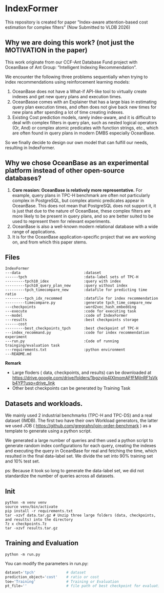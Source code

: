 # IndexFormer
This repository is created for paper "Index-aware attention-based cost estimation for complex filters" (Now Submitted to VLDB 2026)

## Why we are doing this work? \(not just the MOTIVATION in the paper\)

This work originate from our CCF-Ant Database Fund project with OceanBase of Ant Group: “Intelligent Indexing Recommendation”. 

We encounter the following three problems sequentially when trying to index recommendations using reinforcement learning models:
1. OceanBase does not have a What-if API-like tool to virtually create indexes and get new query plans and execution times.
2. OceanBasse comes with an Explainer that has a large bias in estimating query plan execution times, and often does not give back new times for new plans after spending a lot of time creating indexes.
3. Existing Cost prediction models, rarely index-aware, and it is difficult to deal with complex filters in query plan, such as nested logical operators (Or, And) or complex atomic predicates with function strings, etc., which are often found in query plans in modern DMBS especially OceanBase.

So we finally decide to design our own model that can fulfill our needs, resulting in IndexFormer.

## Why we chose OceanBase as an experimental platform instead of other open-source databases?

1. **Core reasion: OceanBase is relatively more representative.** For example, query plans in TPC-H benchmark are often not particularly complex in PostgreSQL, but complex atomic predicates appear in OceanBase. This does not mean that PostgreSQL does not support it, it is just that due to the nature of OceanBase, these complex filters are more likely to be present in query plans, and so are better suited to be used to represent them for relevant experiments.
2. OceanBase is also a well-known modern relational database with a wide range of applications.
3. It is for the OceanBase application-specific project that we are working on, and from which this paper stems.

## Files
```
IndexFormer
---data                             :dataset
------tpch                          :data-label sets of TPC-H
---------tpch10_idex                :query with index 
---------tpch10_query_plan_new      :query without index
---------tpch_timecompare_new       :datafile for predicting time ratio
---------tpch_idx_recommed          :datafile for index recommendation
---------timecompare.py             :generate tpch_time_compare_new
---checkpoints                      :word2vec_hash_embedding
---execute                          :code for executing task
---model                            :code of IndexFormer
---results                          :best checkpoints storage
------cost
---------best_checkpoints_tpch      :best checkpoint of TPC-H
---index_recommand.py               :code for index recommendation experiment
---run.py                           :Code of running trainging/evaluation task
---requirements.txt                 :python environment
---README.md                        
```

**Remark**
- Large floders \( data, checkpoints, and results\) can be downloaded at https://drive.google.com/drive/folders/1bgzyijp4IXImomAFfFMjlnRF1sVkb4YP?usp=drive_link
- Other best checkpoints can be generated by Training Task


## Datasets and workloads.
We mainly used 2 industrial benchmarks (TPC-H and TPC-DS) and a real dataset (IMDB).
The first two have their own Workload generators, the latter we used JOB \( https://github.com/gregrahn/join-order-benchmark \) as a template to generate using a python script.

We generated a large number of queries and then used a python script to generate random index configurations for each query, creating the indexes and executing the query in OceanBase for real and fetching the time, which resulted in the final data-label set. We divide the set into 90% training set and 10% test set.

ps: Because it took so long to generate the data-label set, we did not standardize the number of queries across all datasets.

## Init
```shell
python -m venv venv
source venv/bin/activate
pip install -r requirements.txt
tar -xzvf data.tar.gz # Unzip three large folders (data, checkpoints, and results) into the directory
7z x checkpoints.7z
tar -xzvf results.tar.gz
```

## Training and Evaluation
```Shell
python -m run.py
```
You can modify the parameters in run.py:
```python
dataset='tpch'              # dataset
prediction_object='cost'    # ratio or cost
toe='Training'              # Training or Evaluation
pt_file=''                  # file path of best checkpoint for evaluation
```




